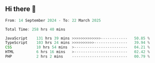 ## Hi there 👋
<!--START_SECTION:Muni-->

```Javascript
From: 14 September 2024 - To: 22 March 2025

Total Time: 258 hrs 40 mins

JavaScript    131 hrs 39 mins >>>>>>>>>>>>>------------   50.85 %
TypeScript    103 hrs 24 mins >>>>>>>>>>---------------   39.94 %
CSS           10 hrs 54 mins  >------------------------   04.21 %
HTML          6 hrs 16 mins   >------------------------   02.42 %
PHP           2 hrs 2 mins    -------------------------   00.79 %
```

<!--END_SECTION:Muni-->
